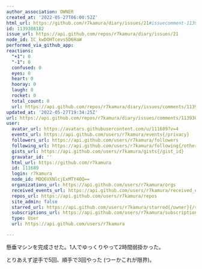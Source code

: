 ```yaml
---
author_association: OWNER
created_at: '2022-05-27T06:00:52Z'
html_url: https://github.com/r7kamura/diary/issues/21#issuecomment-1139308182
id: 1139308182
issue_url: https://api.github.com/repos/r7kamura/diary/issues/21
node_id: IC_kwDOHTcevs5D6HaW
performed_via_github_app: 
reactions:
  "+1": 0
  "-1": 0
  confused: 0
  eyes: 0
  heart: 0
  hooray: 0
  laugh: 0
  rocket: 0
  total_count: 0
  url: https://api.github.com/repos/r7kamura/diary/issues/comments/1139308182/reactions
updated_at: '2022-05-27T19:34:25Z'
url: https://api.github.com/repos/r7kamura/diary/issues/comments/1139308182
user:
  avatar_url: https://avatars.githubusercontent.com/u/111689?v=4
  events_url: https://api.github.com/users/r7kamura/events{/privacy}
  followers_url: https://api.github.com/users/r7kamura/followers
  following_url: https://api.github.com/users/r7kamura/following{/other_user}
  gists_url: https://api.github.com/users/r7kamura/gists{/gist_id}
  gravatar_id: ''
  html_url: https://github.com/r7kamura
  id: 111689
  login: r7kamura
  node_id: MDQ6VXNlcjExMTY4OQ==
  organizations_url: https://api.github.com/users/r7kamura/orgs
  received_events_url: https://api.github.com/users/r7kamura/received_events
  repos_url: https://api.github.com/users/r7kamura/repos
  site_admin: false
  starred_url: https://api.github.com/users/r7kamura/starred{/owner}{/repo}
  subscriptions_url: https://api.github.com/users/r7kamura/subscriptions
  type: User
  url: https://api.github.com/users/r7kamura

---
```

懸垂マシンを完成させた。1人でゆっくりやって2時間弱掛かった。

とりあえず逆手で5回、順手で3回やった (つーかこれが限界)。
